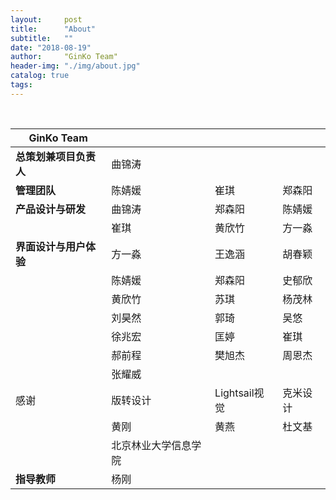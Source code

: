 ```yaml
---
layout:     post
title:      "About"
subtitle:   ""
date: "2018-08-19"
author:     "GinKo Team"
header-img: "./img/about.jpg"
catalog: true
tags:
---
```

<br>
<table class="table" contenteditable="true">
	<thead>
		<tr>
			<th><b>GinKo Team</b></th>
			<th></th>
			<th></th>
			<th></th>
		</tr>
	</thead>
	<tbody>
		<tr>
			<td><b>总策划兼项目负责人</b></td>
			<td>曲锦涛</td>
			<td></td>
			<td></td>
		</tr>
		<tr>
			<td><b>管理团队</b></td>
			<td>陈婧媛</td>
			<td>崔琪</td>
			<td>郑森阳</td>
		</tr>
		<tr>
			<td><b>产品设计与研发</b></td>
			<td>曲锦涛</td>
			<td>郑森阳</td>
			<td>陈婧媛</td>
		</tr>
		<tr>
			<td></td>
			<td>崔琪</td>
			<td>黄欣竹</td>
			<td>方一淼</td>
		</tr>
		<tr>
			<td><b>界面设计与用户体验</b></td>
			<td>方一淼</td>
			<td>王逸涵</td>
			<td>胡春颖</td>
		</tr>
		<tr>
			<td></td>
			<td>陈婧媛</td>
			<td>郑森阳</td>
			<td>史郁欣</td>
		</tr>
		<tr>
			<td></td>
			<td>黄欣竹</td>
			<td>苏琪</td>
			<td>杨茂林</td>
		</tr>
		<tr>
			<td></td>
			<td>刘昊然</td>
			<td>郭琦</td>
			<td>吴悠</td>
		</tr>
		<tr>
			<td></td>
			<td>徐兆宏</td>
			<td>匡婷</td>
			<td>崔琪</td>
		</tr>
		<tr>
			<td></td>
			<td>郝前程</td>
			<td>樊旭杰</td>
			<td>周恩杰</td>
		</tr>
		<tr>
			<td></td>
			<td>张耀威</td>
			<td></td>
			<td></td>
		</tr>
		<tr>
			<td>感谢</td>
			<td>版转设计</td>
			<td>Lightsail视觉</td>
			<td>克米设计</td>
		</tr>
		<tr>
			<td></td>
			<td>黄刚</td>
			<td>黄燕</td>
			<td>杜文基</td>
		</tr>
		<tr>
			<td></td>
			<td>北京林业大学信息学院</td>
			<td></td>
			<td></td>
		</tr>
		<tr>
			<td><b>指导教师</b></td>
			<td>杨刚</td>
			<td></td>
			<td></td>
		</tr>
	</tbody>
</table>
